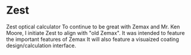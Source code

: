 # Zest
Zest optical calculator
To continue to be great with Zemax and Mr. Ken Moore, I initiate Zest to align with "old Zemax".
It was intended to feature the important features of Zemax
It will also feature a visuaized coating design/calculation interface.

